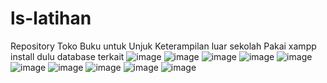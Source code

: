 # ls-latihan
Repository Toko Buku untuk Unjuk Keterampilan luar sekolah
Pakai xampp
install dulu database terkait
![image](https://github.com/HouseofFoam/ls-latihan/assets/90776063/b20bf3a5-cb53-4f01-9a9d-c6f32973b5ef)
![image](https://github.com/HouseofFoam/ls-latihan/assets/90776063/7a162167-c2d7-41d4-a3ae-1c7b013c9dd9)
![image](https://github.com/HouseofFoam/ls-latihan/assets/90776063/539ea1dd-f545-4d42-86d9-782fb280bdfc)
![image](https://github.com/HouseofFoam/ls-latihan/assets/90776063/df67d25f-9d92-4c32-9559-7adea52c96b1)
![image](https://github.com/HouseofFoam/ls-latihan/assets/90776063/eb8f589a-3664-45a5-aa4a-4742e35cda2a)
![image](https://github.com/HouseofFoam/ls-latihan/assets/90776063/c6fce3cd-0d68-4879-ab89-3c55cf1ad5ce)
![image](https://github.com/HouseofFoam/ls-latihan/assets/90776063/d3f09cd7-894e-42c6-ac17-f3913d4e3384)
![image](https://github.com/HouseofFoam/ls-latihan/assets/90776063/24531489-337b-40e2-b6d6-31617f40aa81)
![image](https://github.com/HouseofFoam/ls-latihan/assets/90776063/83ef0d7e-ea75-4989-b2f0-8b6210226bf6)
![image](https://github.com/HouseofFoam/ls-latihan/assets/90776063/f75b5cf8-2e71-4b14-9859-ed4937c2ddc9)


